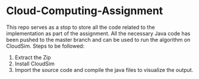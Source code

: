 # Cloud-Computing-Assignment
This repo serves as a stop to store all the code related to the implementation as part of the assignment. All the necessary Java code has been pushed to the master branch and can be used to run the algorithm on CloudSim. 
Steps to be followed:
1) Extract the Zip
2) Install CloudSim
3) Import the source code and compile the java files to visualize the output.



